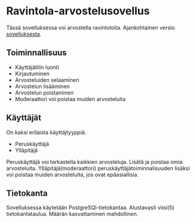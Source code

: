 # Ravintola-arvostelusovellus

Tässä sovelluksessa voi arvostella ravintoloita.
Ajankohtainen versio [sovelluksesta](https://ravintola-arvostelu.fly.dev/). 

## Toiminnallisuus

- Käyttäjätilin luonti
- Kirjautuminen
- Arvosteluiden selaaminen
- Arvostelun lisääminen
- Arvostelun poistaminen
- Moderaattori voi poistaa muiden arvosteluita

## Käyttäjät 

On kaksi erilaista käyttäjtyyppiä. 

- Peruskäyttäjä
- Ylläpitäjä

Peruskäyttäjä voi tarkastella kaikkien arvosteluja. Lisätä ja poistaa omia arvosteluita.
Ylläpitäjä(moderaattori) peruskäyttäjätoiminnalisuuden lisäksi voi poistaa muiden arvosteluita, jos ovat epäasiallisia.

## Tietokanta

Sovelluksessa käytetään PostgreSQl-tietokantaa. Alustavasti viisi(5) tietokantataulua. Määrän kasvattaminen mahdollinen.

